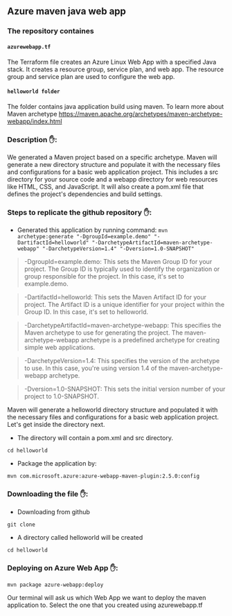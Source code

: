 ## Azure maven java web app

### The repository containes

#### `azurewebapp.tf`
The Terraform file creates an Azure Linux Web App with a specified Java stack. It creates a resource group, service plan, and web app. The resource group and service plan are used to configure the web app. 


#### `helloworld folder`
The folder contains java application build using maven.
To learn more about Maven archetype https://maven.apache.org/archetypes/maven-archetype-webapp/index.html

### Description ✋:
We generated a Maven project based on a specific archetype. 
Maven will generate a new directory structure and populate it with the necessary files and configurations for a basic web application project. This includes a src directory for your source code and a webapp directory for web resources like HTML, CSS, and JavaScript. It will also create a pom.xml file that defines the project's dependencies and build settings.

### Steps to replicate the github repository ✋:
- Generated this application by running command:
`mvn archetype:generate "-DgroupId=example.demo" "-DartifactId=helloworld" "-DarchetypeArtifactId=maven-archetype-webapp" "-DarchetypeVersion=1.4" "-Dversion=1.0-SNAPSHOT"`

> -DgroupId=example.demo: This sets the Maven Group ID for your project. The Group ID is typically used to identify the organization or group responsible for the project. In this case, it's set to example.demo.

> -DartifactId=helloworld: This sets the Maven Artifact ID for your project. The Artifact ID is a unique identifier for your project within the Group ID. In this case, it's set to helloworld.

> -DarchetypeArtifactId=maven-archetype-webapp: This specifies the Maven archetype to use for generating the project. The maven-archetype-webapp archetype is a predefined archetype for creating simple web applications.

> -DarchetypeVersion=1.4: This specifies the version of the archetype to use. In this case, you're using version 1.4 of the maven-archetype-webapp archetype.

> -Dversion=1.0-SNAPSHOT: This sets the initial version number of your project to 1.0-SNAPSHOT.

Maven will generate a helloworld directory structure and populated it with the necessary files and configurations for a basic web application project. Let's get inside the directory next.

- The directory will contain a pom.xml and src directory.

`cd helloworld`

- Package the application by:

`mvn com.microsoft.azure:azure-webapp-maven-plugin:2.5.0:config`


### Downloading the file ✋:

- Downloading from github

`git clone`  
- A directory called helloworld will be created

`cd helloworld`


### Deploying on Azure Web App ✋:

`mvn package azure-webapp:deploy`

Our terminal will ask us which Web App we want to deploy the maven application to. Select the one that you created using azurewebapp.tf

